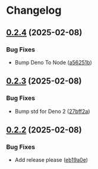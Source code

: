 # Changelog

## [0.2.4](https://github.com/LeviSchuck/tiny-encodings/compare/v0.2.3...v0.2.4) (2025-02-08)


### Bug Fixes

* Bump Deno To Node ([a56251b](https://github.com/LeviSchuck/tiny-encodings/commit/a56251bac778ba644e91d0ffed21d76dbd03663f))

## [0.2.3](https://github.com/LeviSchuck/tiny-encodings/compare/v0.2.2...v0.2.3) (2025-02-08)


### Bug Fixes

* Bump std for Deno 2 ([27bff2a](https://github.com/LeviSchuck/tiny-encodings/commit/27bff2a6aa297a064e6559dd390d5bdac4dc78b8))

## [0.2.2](https://github.com/LeviSchuck/tiny-encodings/compare/0.2.1...v0.2.2) (2025-02-08)


### Bug Fixes

* Add release please ([eb19a0e](https://github.com/LeviSchuck/tiny-encodings/commit/eb19a0ee12c7bcdf0dba1c6e8d1b23cd54e8f008))
